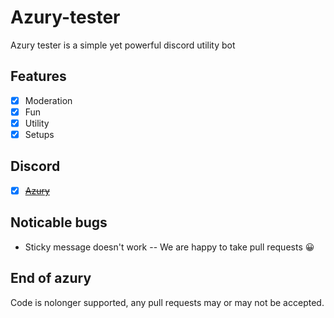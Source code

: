 <!-- make a modern landing page with nice css and ui -->
# Azury-tester
Azury tester is a simple yet powerful discord utility bot
## Features
- [x] Moderation
- [x] Fun
- [x] Utility
- [x] Setups
## Discord
- [x] ~~[Azury](https://discord.gg/azury)~~
## Noticable bugs
- Sticky message doesn't work
-- We are happy to take pull requests 😀 

## End of azury
Code is nolonger supported, any pull requests may or may not be accepted.
